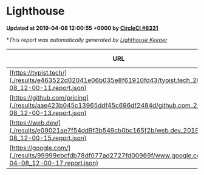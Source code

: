
# Lighthouse

**Updated at 2019-04-08 12:00:55 +0000 by [CircleCI #6331](https://circleci.com/gh/ItinerisLtd/lighthouse-keeper-example/6331)**

**This report was automatically generated by [Lighthouse Keeper](https://github.com/itinerisltd/lighthouse-keeper)*

| URL | Performance | Accessibility | Best Practices | SEO | PWA | Updated At |
| --- | --- | --- | --- | --- | --- | --- |
| [https://typist.tech/](./results/e463522d02041e06b035e8f61910fd43/typist.tech_2019-04-08_12-00-11.report.json) | 1 |  |  |  |  | 2019-04-08T12:00:11.946Z |
| [https://github.com/pricing](./results/aae423b045c13965ddf45c696df2484d/github.com_2019-04-08_12-00-13.report.json) | 0.87 | 0.89 | 0.93 | 0.9 | 0.58 | 2019-04-08T12:00:13.491Z |
| [https://web.dev/](./results/e09021ae7f54dd9f3b549cb0bc165f2b/web.dev_2019-04-08_12-00-15.report.json) | 0.96 | 0.93 | 0.93 | 0.96 | 1 | 2019-04-08T12:00:15.665Z |
| [https://google.com/](./results/99999ebcfdb78df077ad2727fd00969f/www.google.com_2019-04-08_12-00-17.report.json) | 0.95 | 0.71 | 0.93 | 0.82 | 0.58 | 2019-04-08T12:00:17.691Z |
